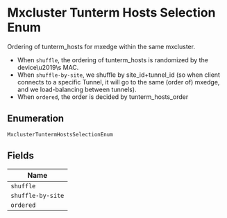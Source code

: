 
# Mxcluster Tunterm Hosts Selection Enum

Ordering of tunterm_hosts for mxedge within the same mxcluster.

* When `shuffle`, the ordering of tunterm_hosts is randomized by the device\u2019\s MAC.
* When `shuffle-by-site`, we shuffle by site_id+tunnel_id (so when client connects to a specific Tunnel, it will go to the same (order of) mxedge, and we load-balancing between tunnels).
* When `ordered`, the order is decided by tunterm_hosts_order

## Enumeration

`MxclusterTuntermHostsSelectionEnum`

## Fields

| Name |
|  --- |
| `shuffle` |
| `shuffle-by-site` |
| `ordered` |

